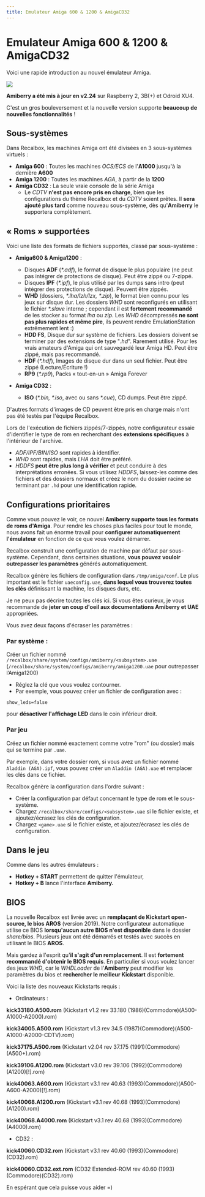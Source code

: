 ```yaml
---
title: Emulateur Amiga 600 & 1200 & AmigaCD32
---
```


# Emulateur Amiga 600 & 1200 & AmigaCD32

Voici une rapide introduction au nouvel émulateur Amiga.

![](https://gblobscdn.gitbook.com/assets%2F-LdKTX4ollh_G72-pO8z%2F-LyGfKSLcIDCh_LGWdwY%2F-LyGjOUWj0iTtI56ZehI%2Ff7c5336e-ff11-4946-ae58-a5fecf99ecb2.png?alt=media&token=43324b57-aa51-4735-8b94-e67cf0015452)

**Amiberry a été mis à jour en v2.24** sur Raspberry 2, 3B\(+\) et Odroid XU4.

C'est un gros bouleversement et la nouvelle version supporte **beaucoup de nouvelles fonctionnalités** !

## Sous-systèmes

Dans Recalbox, les machines Amiga ont été divisées en 3 sous-systèmes virtuels :  


* **Amiga 600** : Toutes les machines _OCS/ECS_ de l'**A1000** jusqu'à la dernière **A600**     
* **Amiga 1200** : Toutes les machines _AGA_, à partir de la **1200**     
* **Amiga CD32** : La seule vraie console de la série Amiga     
  * Le _CDTV_ **n'est pas encore pris en charge**, bien que les configurations du thème Recalbox et du _CDTV_ soient prêtes. Il **sera ajouté plus tard** comme nouveau sous-système, dès qu'**Amiberry** le supportera complètement.

## « Roms » supportées

Voici une liste des formats de fichiers supportés, classé par sous-système :  


* **Amiga600 & Amiga1200** :  
    

  * Disques **ADF** \(_\*.adf_\), le format de disque le plus populaire \(ne peut pas intégrer de protections de disque\). Peut être zippé ou 7-zippé.
  * Disques **IPF** \(_\*.ipf_\), le plus utilisé par les dumps sans intro \(peut intégrer des protections de disque\). Peuvent être zippés.
  * **WHD** \(dossiers, _\*.lha/lzh/lzx, \*.zip_\), le format bien connu pour les jeux sur disque dur. Les dossiers _WHD_ sont reconfigurés en utilisant le fichier _\*.slave_ interne ; cependant il est **fortement recommandé** de les stocker au format _lha_ ou _zip_. Les _WHD_ décompressés **ne sont pas plus rapides et même pire**, ils peuvent rendre EmulationStation extrêmement lent :\)
  * **HDD FS**, Disque dur sur système de fichiers. Les dossiers doivent se terminer par des extensions de type "_.hd_". Rarement utilisé. Pour les vrais amateurs d'Amiga qui ont sauvegardé leur Amiga HD. Peut être zippé, mais pas recommandé.
  * **HDF** \(_\*.hdf_\), Images de disque dur dans un seul fichier. Peut être zippé \(Lecture/Écriture !\)
  * **RP9** \(_\*.rp9_\), Packs « tout-en-un » Amiga Forever

* **Amiga CD32** : 
  * **ISO** \(_\*.bin, \*.iso_, avec ou sans _\*.cue_\), CD dumps. Peut être zippé.

D'autres formats d'images de CD peuvent être pris en charge mais n'ont pas été testés par l'équipe Recalbox.

Lors de l'exécution de fichiers zippés/7-zippés, notre configurateur essaie d'identifier le type de rom en recherchant des **extensions spécifiques** à l'intérieur de l'archive. 

* _ADF/IPF/BIN/ISO_ sont rapides à identifier.
* _WHD_ sont rapides, mais _LHA_ doit être préféré.
* _HDDFS_ **peut être plus long à vérifier** et peut conduire à des interprétations erronées. Si vous utilisez _HDDFS_, laissez-les comme des fichiers et des dossiers normaux et créez le nom du dossier racine se terminant par `.hd` pour une identification rapide.

## Configurations prioritaires

Comme vous pouvez le voir, ce nouvel **Amiberry supporte tous les formats de roms d'Amiga**. Pour rendre les choses plus faciles pour tout le monde, nous avons fait un énorme travail pour **configurer automatiquement l'émulateur** en fonction de ce que vous voulez démarrer.

Recalbox construit une configuration de machine par défaut par sous-système. Cependant, dans certaines situations, **vous pouvez vouloir outrepasser les paramètres** générés automatiquement.

Recalbox génère les fichiers de configuration dans `/tmp/amiga/conf`. Le plus important est le fichier `uaeconfig.uae`, **dans lequel vous trouverez toutes les clés** définissant la machine, les disques durs, etc.

Je ne peux pas décrire toutes les clés ici. Si vous êtes curieux, je vous recommande de **jeter un coup d'oeil aux documentations Amiberry et UAE** appropriées.  


Vous avez deux façons d'écraser les paramètres :

### Par système :

Créer un fichier nommé `/recalbox/share/system/configs/amiberry/<subsystem>.uae` \(`/recalbox/share/system/configs/amiberry/amiga1200.uae` pour outrepasser l’Amiga1200\)

* Réglez la clé que vous voulez contourner. 
* Par exemple, vous pouvez créer un fichier de configuration avec :

```text
show_leds=false
```

pour **désactiver l'affichage LED** dans le coin inférieur droit.

### Par jeu

Créez un fichier nommé exactement comme votre "rom" \(ou dossier\) mais qui se termine par `.uae`.

Par exemple, dans votre dossier rom, si vous avez un fichier nommé `Aladdin (AGA).ipf`, vous pouvez créer un `Aladdin (AGA).uae` et remplacer les clés dans ce fichier.  


Recalbox génère la configuration dans l'ordre suivant :  


* Créer la configuration par défaut concernant le type de rom et le sous-système.
* Chargez `/recalbox/share/configs/<subsystem>.uae` si le fichier existe, et ajoutez/écrasez les clés de configuration.
* Chargez `<game>.uae` si le fichier existe, et ajoutez/écrasez les clés de configuration.

## Dans le jeu

Comme dans les autres émulateurs :

* **Hotkey + START** permettent de quitter l'émulateur, 
* **Hotkey + B** lance l'interface **Amiberry.**

## BIOS

La nouvelle Recalbox est livrée avec un **remplaçant de Kickstart open-source, le bios AROS** \(version 2019\). Notre configurateur automatique utilise ce BIOS **lorsqu'aucun autre BIOS n'est disponible** dans le dossier _share/bios_. Plusieurs jeux ont été démarrés et testés avec succès en utilisant le BIOS **AROS**.

Mais gardez à l'esprit qu'**il s'agit d'un remplacement**. Il est **fortement recommandé d'obtenir le BIOS requis**. En particulier si vous voulez lancer des jeux _WHD_, car le _WHDLoader_ de l'**Amiberry** peut modifier les paramètres du bios et **rechercher le meilleur Kickstart** disponible.



Voici la liste des nouveaux Kickstarts requis :

* Ordinateurs : 

**kick33180.A500.rom** \(Kickstart v1.2 rev 33.180 \(1986\)\(Commodore\)\(A500-A1000-A2000\).rom\)

**kick34005.A500.rom** \(Kickstart v1.3 rev 34.5 \(1987\)\(Commodore\)\(A500-A1000-A2000-CDTV\).rom\)

**kick37175.A500.rom** \(Kickstart v2.04 rev 37.175 \(1991\)\(Commodore\)\(A500+\).rom\)

**kick39106.A1200.rom** \(Kickstart v3.0 rev 39.106 \(1992\)\(Commodore\)\(A1200\)\[!\].rom\)

**kick40063.A600.rom** \(Kickstart v3.1 rev 40.63 \(1993\)\(Commodore\)\(A500-A600-A2000\)\[!\].rom\)

**kick40068.A1200.rom** \(Kickstart v3.1 rev 40.68 \(1993\)\(Commodore\)\(A1200\).rom\)

**kick40068.A4000.rom** \(Kickstart v3.1 rev 40.68 \(1993\)\(Commodore\)\(A4000\).rom\)



* CD32 : 

**kick40060.CD32.rom** \(Kickstart v3.1 rev 40.60 \(1993\)\(Commodore\)\(CD32\).rom\)

**kick40060.CD32.ext.rom** \(CD32 Extended-ROM rev 40.60 \(1993\)\(Commodore\)\(CD32\).rom\)



En espérant que cela puisse vous aider =\)

